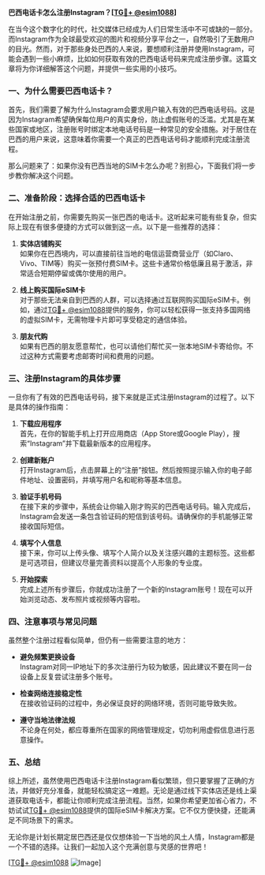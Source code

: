**巴西电话卡怎么注册Instagram？[[TG💪+ @esim1088](https://t.me/s/esim1088)]**

在当今这个数字化的时代，社交媒体已经成为人们日常生活中不可或缺的一部分。而Instagram作为全球最受欢迎的图片和视频分享平台之一，自然吸引了无数用户的目光。然而，对于那些身处巴西的人来说，要想顺利注册并使用Instagram，可能会遇到一些小麻烦，比如如何获取有效的巴西电话号码来完成注册步骤。这篇文章将为你详细解答这个问题，并提供一些实用的小技巧。

### 一、为什么需要巴西电话卡？

首先，我们需要了解为什么Instagram会要求用户输入有效的巴西电话号码。这是因为Instagram希望确保每位用户的真实身份，防止虚假账号的泛滥。尤其是在某些国家或地区，注册账号时绑定本地电话号码是一种常见的安全措施。对于居住在巴西的用户来说，这意味着你需要一个真正的巴西电话号码才能顺利完成注册流程。

那么问题来了：如果你没有巴西当地的SIM卡怎么办呢？别担心，下面我们将一步步教你解决这个问题。

### 二、准备阶段：选择合适的巴西电话卡

在开始注册之前，你需要先购买一张巴西的电话卡。这听起来可能有些复杂，但实际上现在有很多便捷的方式可以做到这一点。以下是一些推荐的选择：

1. **实体店铺购买**  
   如果你在巴西境内，可以直接前往当地的电信运营商营业厅（如Claro、Vivo、TIM等）购买一张预付费SIM卡。这些卡通常价格低廉且易于激活，非常适合短期停留或偶尔使用的用户。

2. **线上购买国际eSIM卡**  
   对于那些无法亲自到巴西的人群，可以选择通过互联网购买国际eSIM卡。例如，通过[TG💪+ @esim1088](https://t.me/s/esim1088)提供的服务，你可以轻松获得一张支持多国网络的虚拟SIM卡，无需物理卡片即可享受稳定的通信体验。

3. **朋友代购**  
   如果有巴西的朋友愿意帮忙，也可以请他们帮忙买一张本地SIM卡寄给你。不过这种方式需要考虑邮寄时间和费用的问题。

### 三、注册Instagram的具体步骤

一旦你有了有效的巴西电话号码，接下来就是正式注册Instagram的过程了。以下是具体的操作指南：

1. **下载应用程序**  
   首先，在你的智能手机上打开应用商店（App Store或Google Play），搜索“Instagram”并下载最新版本的应用程序。

2. **创建新账户**  
   打开Instagram后，点击屏幕上的“注册”按钮。然后按照提示输入你的电子邮件地址、设置密码，并填写用户名和昵称等基本信息。

3. **验证手机号码**  
   在接下来的步骤中，系统会让你输入刚才购买的巴西电话号码。输入完成后，Instagram会发送一条包含验证码的短信到该号码。请确保你的手机能够正常接收国际短信。

4. **填写个人信息**  
   接下来，你可以上传头像、填写个人简介以及关注感兴趣的主题标签。这些都是可选项目，但建议尽量完善资料以提高个人形象的专业度。

5. **开始探索**  
   完成上述所有步骤后，你就成功注册了一个新的Instagram账号！现在可以开始浏览动态、发布照片或视频等内容啦。

### 四、注意事项与常见问题

虽然整个注册过程看似简单，但仍有一些需要注意的地方：

- **避免频繁更换设备**  
  Instagram对同一IP地址下的多次注册行为较为敏感，因此建议不要在同一台设备上反复尝试注册多个账号。

- **检查网络连接稳定性**  
  在接收验证码的过程中，务必保证良好的网络环境，否则可能导致失败。

- **遵守当地法律法规**  
  不论身在何处，都应尊重所在国家的网络管理规定，切勿利用虚假信息进行恶意操作。

### 五、总结

综上所述，虽然使用巴西电话卡注册Instagram看似繁琐，但只要掌握了正确的方法，并做好充分准备，就能轻松搞定这一难题。无论是通过线下实体店还是线上渠道获取电话卡，都能让你顺利完成注册流程。当然，如果你希望更加省心省力，不妨试试[TG💪+ @esim1088](https://t.me/s/esim1088)提供的国际eSIM卡解决方案。它不仅方便快捷，还能满足不同场景下的需求。

无论你是计划长期定居巴西还是仅仅想体验一下当地的风土人情，Instagram都是一个不错的选择。让我们一起加入这个充满创意与灵感的世界吧！

[[TG💪+ @esim1088](https://t.me/s/esim1088) ![Image](https://i.postimg.cc/4NQfJmqS/Snipaste-2025-05-13-00-14-12.png)]